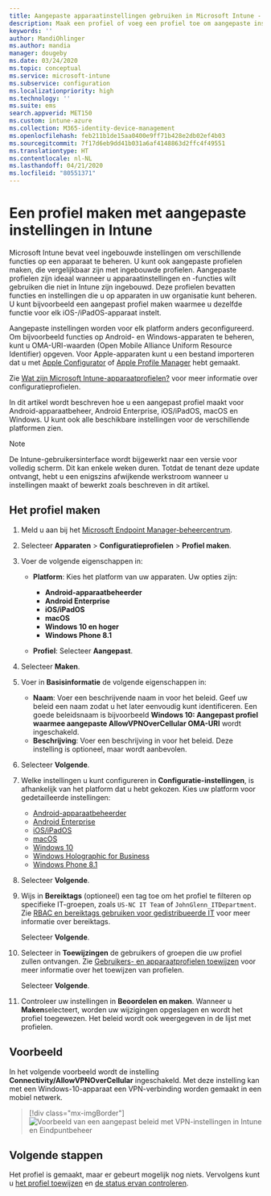 ```yaml
---
title: Aangepaste apparaatinstellingen gebruiken in Microsoft Intune - Azure | Microsoft Docs
description: Maak een profiel of voeg een profiel toe om aangepaste instellingen te gebruiken voor apparaten met Windows 10 en hoger en Windows Phone-, Windows 8.1-, Android-apparaatbeheer-, Android Enterprise-, macOS- en iOS-/iPadOS-apparaten met Microsoft Intune.
keywords: ''
author: MandiOhlinger
ms.author: mandia
manager: dougeby
ms.date: 03/24/2020
ms.topic: conceptual
ms.service: microsoft-intune
ms.subservice: configuration
ms.localizationpriority: high
ms.technology: ''
ms.suite: ems
search.appverid: MET150
ms.custom: intune-azure
ms.collection: M365-identity-device-management
ms.openlocfilehash: feb211b1de15aa0400e9ff71b428e2db02ef4b03
ms.sourcegitcommit: 7f17d6eb9dd41b031a6af4148863d2ffc4f49551
ms.translationtype: HT
ms.contentlocale: nl-NL
ms.lasthandoff: 04/21/2020
ms.locfileid: "80551371"
---
```

# <a name="create-a-profile-with-custom-settings-in-intune"></a>Een profiel maken met aangepaste instellingen in Intune

Microsoft Intune bevat veel ingebouwde instellingen om verschillende functies op een apparaat te beheren. U kunt ook aangepaste profielen maken, die vergelijkbaar zijn met ingebouwde profielen. Aangepaste profielen zijn ideaal wanneer u apparaatinstellingen en -functies wilt gebruiken die niet in Intune zijn ingebouwd. Deze profielen bevatten functies en instellingen die u op apparaten in uw organisatie kunt beheren. U kunt bijvoorbeeld een aangepast profiel maken waarmee u dezelfde functie voor elk iOS-/iPadOS-apparaat instelt.

Aangepaste instellingen worden voor elk platform anders geconfigureerd. Om bijvoorbeeld functies op Android- en Windows-apparaten te beheren, kunt u OMA-URI-waarden (Open Mobile Alliance Uniform Resource Identifier) opgeven. Voor Apple-apparaten kunt u een bestand importeren dat u met [Apple Configurator](https://itunes.apple.com/us/app/apple-configurator-2/id1037126344?mt=12) of [Apple Profile Manager](https://support.apple.com/profile-manager) hebt gemaakt.

Zie [Wat zijn Microsoft Intune-apparaatprofielen?](device-profiles.md) voor meer informatie over configuratieprofielen.

In dit artikel wordt beschreven hoe u een aangepast profiel maakt voor Android-apparaatbeheer, Android Enterprise, iOS/iPadOS, macOS en Windows. U kunt ook alle beschikbare instellingen voor de verschillende platformen zien.

> [!NOTE]
> De Intune-gebruikersinterface wordt bijgewerkt naar een versie voor volledig scherm. Dit kan enkele weken duren. Totdat de tenant deze update ontvangt, hebt u een enigszins afwijkende werkstroom wanneer u instellingen maakt of bewerkt zoals beschreven in dit artikel.

## <a name="create-the-profile"></a>Het profiel maken

1. Meld u aan bij het [Microsoft Endpoint Manager-beheercentrum](https://go.microsoft.com/fwlink/?linkid=2109431).
2. Selecteer **Apparaten** > **Configuratieprofielen** > **Profiel maken**.
3. Voer de volgende eigenschappen in:

    - **Platform**: Kies het platform van uw apparaten. Uw opties zijn:  

        - **Android-apparaatbeheerder**
        - **Android Enterprise**
        - **iOS/iPadOS**
        - **macOS**
        - **Windows 10 en hoger**
        - **Windows Phone 8.1**

    - **Profiel**: Selecteer **Aangepast**.

4. Selecteer **Maken**.
5. Voer in **Basisinformatie** de volgende eigenschappen in:

    - **Naam**: Voer een beschrijvende naam in voor het beleid. Geef uw beleid een naam zodat u het later eenvoudig kunt identificeren. Een goede beleidsnaam is bijvoorbeeld **Windows 10: Aangepast profiel waarmee aangepaste AllowVPNOverCellular OMA-URI** wordt ingeschakeld.
    - **Beschrijving**: Voer een beschrijving in voor het beleid. Deze instelling is optioneel, maar wordt aanbevolen.

6. Selecteer **Volgende**.

7. Welke instellingen u kunt configureren in **Configuratie-instellingen**, is afhankelijk van het platform dat u hebt gekozen. Kies uw platform voor gedetailleerde instellingen:

    - [Android-apparaatbeheerder](custom-settings-android.md)
    - [Android Enterprise](custom-settings-android-for-work.md)
    - [iOS/iPadOS](custom-settings-ios.md)
    - [macOS](custom-settings-macos.md)
    - [Windows 10](custom-settings-windows-10.md)
    - [Windows Holographic for Business](custom-settings-windows-holographic.md)
    - [Windows Phone 8.1](custom-settings-windows-phone-8-1.md)

8. Selecteer **Volgende**.
9. Wijs in **Bereiktags** (optioneel) een tag toe om het profiel te filteren op specifieke IT-groepen, zoals `US-NC IT Team` of `JohnGlenn_ITDepartment`. Zie [RBAC en bereiktags gebruiken voor gedistribueerde IT](../fundamentals/scope-tags.md) voor meer informatie over bereiktags.

    Selecteer **Volgende**.

10. Selecteer in **Toewijzingen** de gebruikers of groepen die uw profiel zullen ontvangen. Zie [Gebruikers- en apparaatprofielen toewijzen](device-profile-assign.md) voor meer informatie over het toewijzen van profielen.

    Selecteer **Volgende**.

11. Controleer uw instellingen in **Beoordelen en maken**. Wanneer u **Maken**selecteert, worden uw wijzigingen opgeslagen en wordt het profiel toegewezen. Het beleid wordt ook weergegeven in de lijst met profielen.

## <a name="example"></a>Voorbeeld

In het volgende voorbeeld wordt de instelling **Connectivity/AllowVPNOverCellular** ingeschakeld. Met deze instelling kan met een Windows-10-apparaat een VPN-verbinding worden gemaakt in een mobiel netwerk.

> [!div class="mx-imgBorder"]
> ![Voorbeeld van een aangepast beleid met VPN-instellingen in Intune en Eindpuntbeheer](./media/custom-settings-configure/custom-policy-example.png)

## <a name="next-steps"></a>Volgende stappen

Het profiel is gemaakt, maar er gebeurt mogelijk nog niets. Vervolgens kunt u [het profiel toewijzen](device-profile-assign.md) en [de status ervan controleren](device-profile-monitor.md).
